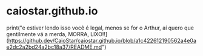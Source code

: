 # caiostar.github.io
print("e estiver lendo isso você é legal, menos se for o Arthur, aí quero que gentilmente vá a merda, MORRA, LIXO!!](https://github.dev/CaioStar/caiostar.github.io/blob/a1c422612190562a4e0ae2dc2a2bd24a2bc18a37/README.md")
